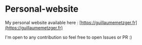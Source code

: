 # Personal-website
My personal website available here : [https://guillaumemetzger.fr](https://guillaumemetzger.fr)

I'm open to any contribution so feel free to open Issues or PR :)
